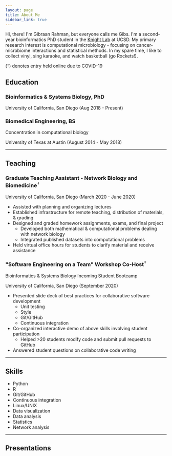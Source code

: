 ```yaml
---
layout: page
title: About Me
sidebar_link: true
---
```


Hi, there! I'm Gibraan Rahman, but everyone calls me Gibs. I'm a second-year bioinformatics PhD student in the [Knight Lab](https://knightlab.ucsd.edu/) at UCSD. My primary research interest is computational microbiology - focusing on cancer-microbiome interactions and statistical methods. In my spare time, I like to collect vinyl, sing karaoke, and watch basketball (go Rockets!).

(†) denotes entry held online due to COVID-19

## Education

### Bioinformatics & Systems Biology, PhD

University of California, San Diego (Aug 2018 - Present)

### Biomedical Engineering, BS

Concentration in computational biology

University of Texas at Austin (August 2014 - May 2018)

---

## Teaching

### Graduate Teaching Assistant - Network Biology and Biomedicine<sup>†</sup>

University of California, San Diego (March 2020 - June 2020)

* Assisted with planning and organizing lectures
* Established infrastructure for remote teaching, distribution of materials, & grading
* Designed and graded homework assignments, exams, and final project
    * Developed both mathematical & computational problems dealing with network biology
    * Integrated published datasets into computational problems
* Held virtual office hours for students to clarify material and receive assistance

### "Software Engineering on a Team" Workshop Co-Host<sup>†</sup>

Bioinformatics & Systems Biology Incoming Student Bootcamp

University of California, San Diego (September 2020)

* Presented slide deck of best practices for collaborative software development
    * Unit testing
    * Style
    * Git/GitHub
    * Continuous integration
* Co-organized interactive demo of above skills involving student participation
    * Helped >20 students modify code and submit pull requests to GitHub
* Answered student questions on collaborative code writing

---

## Skills

* Python
* R
* Git/GitHub
* Continuous integration
* Linux/UNIX
* Data visualization
* Data analysis
* Statistics
* Network analysis

---

## Presentations

